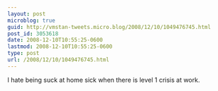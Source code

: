 ```yaml
---
layout: post
microblog: true
guid: http://vmstan-tweets.micro.blog/2008/12/10/1049476745.html
post_id: 3053618
date: 2008-12-10T10:55:25-0600
lastmod: 2008-12-10T10:55:25-0600
type: post
url: /2008/12/10/1049476745.html
---
```

I hate being suck at home sick when there is level 1 crisis at work.
